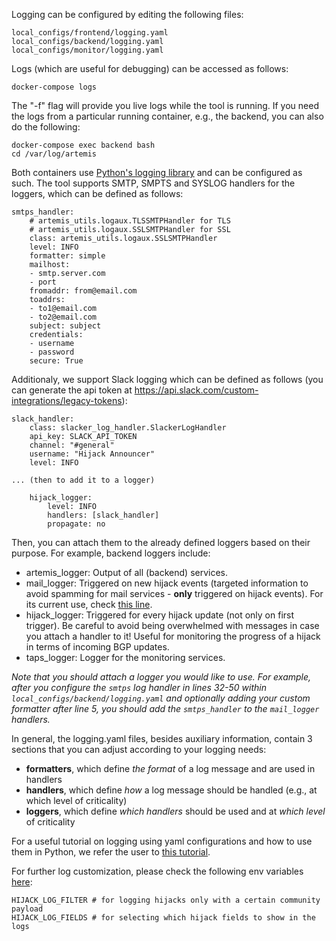 Logging can be configured by editing the following files:
```
local_configs/frontend/logging.yaml
local_configs/backend/logging.yaml
local_configs/monitor/logging.yaml
```
Logs (which are useful for debugging) can be accessed as follows:
```
docker-compose logs
```
The "-f" flag will provide you live logs while the tool is running.
If you need the logs from a particular running container, e.g., the backend, you can also do the following:
```
docker-compose exec backend bash
cd /var/log/artemis
```
Both containers use [Python's logging library](https://docs.python.org/3/library/logging.html) and can be configured as such. The tool supports SMTP, SMPTS and SYSLOG handlers for the loggers, which can be defined as follows:
```
smtps_handler:
    # artemis_utils.logaux.TLSSMTPHandler for TLS
    # artemis_utils.logaux.SSLSMTPHandler for SSL
    class: artemis_utils.logaux.SSLSMTPHandler
    level: INFO
    formatter: simple
    mailhost:
    - smtp.server.com
    - port
    fromaddr: from@email.com
    toaddrs:
    - to1@email.com
    - to2@email.com
    subject: subject
    credentials:
    - username
    - password
    secure: True
```
Additionaly, we support Slack logging which can be defined as follows (you can generate the api token at https://api.slack.com/custom-integrations/legacy-tokens):
```
slack_handler:
    class: slacker_log_handler.SlackerLogHandler
    api_key: SLACK_API_TOKEN
    channel: "#general"
    username: "Hijack Announcer"
    level: INFO

... (then to add it to a logger)

    hijack_logger:
        level: INFO
        handlers: [slack_handler]
        propagate: no
```
Then, you can attach them to the already defined loggers based on their purpose. For example, backend loggers include:

* artemis_logger: Output of all (backend) services.
* mail_logger: Triggered on new hijack events (targeted information to avoid spamming for mail services - **only** triggered on hijack events). For its current use, check [this line](https://github.com/FORTH-ICS-INSPIRE/artemis/blob/master/backend-services/detection/core/detection.py#L1043).
* hijack_logger: Triggered for every hijack update (not only on first trigger). Be careful to avoid being overwhelmed with messages in case you attach a handler to it! Useful for monitoring the progress of a hijack in terms of incoming BGP updates.
* taps_logger: Logger for the monitoring services.

*Note that you should attach a logger you would like to use.
For example, after you configure the `smtps` log handler in lines 32-50
within `local_configs/backend/logging.yaml` and optionally adding your custom
formatter after line 5, you should add the `smtps_handler` to the `mail_logger` handlers.*

In general, the logging.yaml files, besides auxiliary information, contain 3 sections that you can adjust according to your logging needs:

* **formatters**, which define *the format* of a log message and are used in handlers
* **handlers**, which define *how* a log message should be handled (e.g., at which level of criticality)
* **loggers**, which define *which handlers* should be used and at *which level* of criticality

For a useful tutorial on logging using yaml configurations and how to use them in Python, we refer the user to [this tutorial](https://fangpenlin.com/posts/2012/08/26/good-logging-practice-in-python/).

For further log customization, please check the following env variables [here](https://bgpartemis.readthedocs.io/en/latest/envvars/):
```
HIJACK_LOG_FILTER # for logging hijacks only with a certain community payload
HIJACK_LOG_FIELDS # for selecting which hijack fields to show in the logs
```
